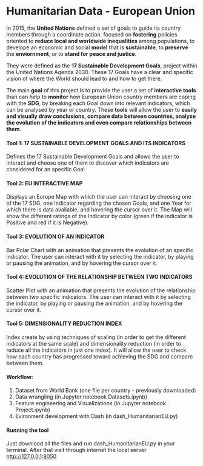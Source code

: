 # Humanitarian Data - European Union

In 2015, the **United Nations** defined a set of goals to guide its country members through a coordinate action. focused on **fostering** policies oriented to **reduce local and worldwide inequalities** among populations, to develope an economic and social **model** that is **sustainable**, to **preserve** the **enviornment**, or to **stand for peace and justice**. 

They were defined as the **17 Sustainable Development Goals**, project within the United Nations Agenda 2030. These 17 Goals have a clear and specific vision of where the World should lead to and how to get there.

The main **goal** of this project is to provide the user a set of **interactive tools** than can help to **monitor** how European Union country members are coping with the **SDG**, by breaking each Goal down into relevant indicators, which can be analysed by year or country. These **tools** will allow the user to **easily and visually draw conclusions, compare data between countries, analyse the evolution of the indicators and even compare relationships between them**.

#### Tool 1: 17 SUSTAINABLE DEVELOPMENT GOALS AND ITS INDICATORS

Defines the 17 Sustainable Development Goals and allows the user to interact and choose one of them to discover which indicators are considered for an specific Goal.

#### Tool 2: EU INTERACTIVE MAP

Displays an Europe Map with which the user can interact by choosing one of the 17 SDG, one Indicator regarding the chosen Goals, and one Year for which there is data available, and hovering the cursor over it. The Map will show the different ratings of the Indicator by color (green if the indicator is Positive and red if it is Negative).

#### Tool 3: EVOLUTION OF AN INDICATOR

Bar Polar Chart with an animation that presents the evolution of an specific indicator. The user can interact with it by selecting the indicator, by playing or pausing the animation, and by hovering the cursor over it.

#### Tool 4: EVOLUTION OF THE RELATIONSHIP BETWEEN TWO INDICATORS

Scatter Plot with an animation that presents the evolution of the relationship between two specific indicators. The user can interact with it by selecting the indicator, by playing or pausing the animation, and by hovering the cursor over it.

#### Tool 5: DIMENSIONALITY REDUCTION INDEX

Index create by using techniques of scaling (in order to get the different indicators at the same scale) and dimensionality reduction (in order to reduce all the indicators in just one index). It will allow the user to check how each country has progressed toward achieving the SDG and compare between them.

#### Workflow:

1. Dataset from World Bank (one file per country - previously downloaded)
2. Data wrangling (in Jupyter notebook Datasets.ipynb)
3. Feature engineering and Visualizations (in Jupyter notebook Project.ipynb)
4. Evironment development with Dash (in dash_HumanitarianEU.py)

#### Running the tool
Just download all the files and run dash_HumanitarianEU.py in your terminal.
After that visit through internet the local server http://127.0.0.1:8050
